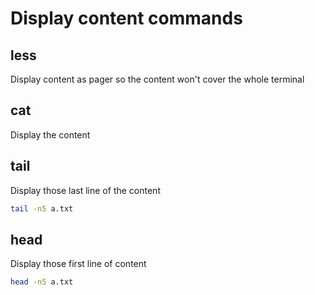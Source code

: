 # Display content commands

## less

Display content as pager so the content won't cover the whole terminal

## cat

Display the content

## tail

Display those last line of the content

```sh
tail -n5 a.txt
```

## head

Display those first line of content

```sh
head -n5 a.txt
```
